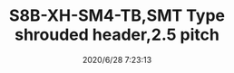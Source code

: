 ﻿---
layout: post 
title: S8B-XH-SM4-TB,SMT Type shrouded header,2.5 pitch
tags: XH
categories: housing-terminal
overview: SMT Type shrouded header,2.5 pitch
part_number: S8B-XH-SM4-TB
thumb_img: static/202006/369-thumb-20200628152530.jpg
small_img: static/202006/369-20200628152530.jpg
date: 2020/6/28 7:23:13
---



